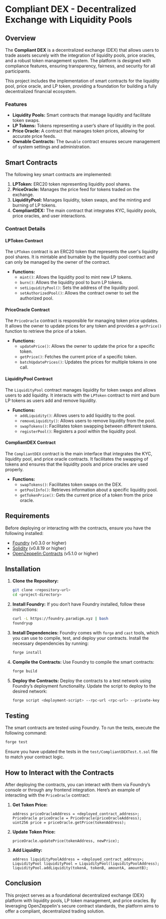 # Compliant DEX - Decentralized Exchange with Liquidity Pools

## Overview

The **Compliant DEX** is a decentralized exchange (DEX) that allows users to trade assets securely with the integration of liquidity pools, price oracles, and a robust token management system. The platform is designed with compliance features, ensuring transparency, fairness, and security for all participants.

This project includes the implementation of smart contracts for the liquidity pool, price oracle, and LP token, providing a foundation for building a fully decentralized financial ecosystem.

### Features
- **Liquidity Pools:** Smart contracts that manage liquidity and facilitate token swaps.
- **LP Tokens:** Tokens representing a user’s share of liquidity in the pool.
- **Price Oracle:** A contract that manages token prices, allowing for accurate price feeds.
- **Ownable Contracts:** The `Ownable` contract ensures secure management of system settings and administration.

## Smart Contracts

The following key smart contracts are implemented:

1. **LPToken:** ERC20 token representing liquidity pool shares.
2. **PriceOracle:** Manages the price feed for tokens traded on the exchange.
3. **LiquidityPool:** Manages liquidity, token swaps, and the minting and burning of LP tokens.
4. **CompliantDEX:** The main contract that integrates KYC, liquidity pools, price oracles, and user interactions.

### Contract Details

#### LPToken Contract
The `LPToken` contract is an ERC20 token that represents the user's liquidity pool shares. It is mintable and burnable by the liquidity pool contract and can only be managed by the owner of the contract.

- **Functions:**
  - `mint()`: Allows the liquidity pool to mint new LP tokens.
  - `burn()`: Allows the liquidity pool to burn LP tokens.
  - `setLiquidityPool()`: Sets the address of the liquidity pool.
  - `setAuthorizedPool()`: Allows the contract owner to set the authorized pool.

#### PriceOracle Contract
The `PriceOracle` contract is responsible for managing token price updates. It allows the owner to update prices for any token and provides a `getPrice()` function to retrieve the price of a token.

- **Functions:**
  - `updatePrice()`: Allows the owner to update the price for a specific token.
  - `getPrice()`: Fetches the current price of a specific token.
  - `batchUpdatePrices()`: Updates the prices for multiple tokens in one call.

#### LiquidityPool Contract
The `LiquidityPool` contract manages liquidity for token swaps and allows users to add liquidity. It interacts with the `LPToken` contract to mint and burn LP tokens as users add and remove liquidity.

- **Functions:**
  - `addLiquidity()`: Allows users to add liquidity to the pool.
  - `removeLiquidity()`: Allows users to remove liquidity from the pool.
  - `swapTokens()`: Facilitates token swapping between different tokens.
  - `registerPool()`: Registers a pool within the liquidity pool.

#### CompliantDEX Contract
The `CompliantDEX` contract is the main interface that integrates the KYC, liquidity pool, and price oracle contracts. It facilitates the swapping of tokens and ensures that the liquidity pools and price oracles are used properly.

- **Functions:**
  - `swapTokens()`: Facilitates token swaps on the DEX.
  - `getPoolInfo()`: Retrieves information about a specific liquidity pool.
  - `getTokenPrice()`: Gets the current price of a token from the price oracle.

## Requirements

Before deploying or interacting with the contracts, ensure you have the following installed:

- [Foundry](https://github.com/foundry-rs/foundry) (v0.3.0 or higher)
- [Solidity](https://soliditylang.org/) (v0.8.19 or higher)
- [OpenZeppelin Contracts](https://github.com/OpenZeppelin/openzeppelin-contracts) (v5.1.0 or higher)

## Installation

1. **Clone the Repository:**
   ```bash
   git clone <repository-url>
   cd <project-directory>
   ```

2. **Install Foundry:**
   If you don’t have Foundry installed, follow these instructions:
   ```bash
   curl -L https://foundry.paradigm.xyz | bash
   foundryup
   ```

3. **Install Dependencies:**
   Foundry comes with `forge` and `cast` tools, which you can use to compile, test, and deploy your contracts. Install the necessary dependencies by running:
   ```bash
   forge install
   ```

4. **Compile the Contracts:**
   Use Foundry to compile the smart contracts:
   ```bash
   forge build
   ```

5. **Deploy the Contracts:**
   Deploy the contracts to a test network using Foundry’s deployment functionality. Update the script to deploy to the desired network:
   ```bash
   forge script <deployment-script> --rpc-url <rpc-url> --private-key <private-key>
   ```

## Testing

The smart contracts are tested using Foundry. To run the tests, execute the following command:

```bash
forge test
```

Ensure you have updated the tests in the `test/CompliantDEXTest.t.sol` file to match your contract logic.

## How to Interact with the Contracts

After deploying the contracts, you can interact with them via Foundry’s console or through any frontend integration. Here’s an example of interacting with the `PriceOracle` contract:

1. **Get Token Price:**
   ```solidity
   address priceOracleAddress = <deployed_contract_address>;
   PriceOracle priceOracle = PriceOracle(priceOracleAddress);
   uint256 price = priceOracle.getPrice(tokenAddress);
   ```

2. **Update Token Price:**
   ```solidity
   priceOracle.updatePrice(tokenAddress, newPrice);
   ```

3. **Add Liquidity:**
   ```solidity
   address liquidityPoolAddress = <deployed_contract_address>;
   LiquidityPool liquidityPool = LiquidityPool(liquidityPoolAddress);
   liquidityPool.addLiquidity(tokenA, tokenB, amountA, amountB);
   ```

## Conclusion

This project serves as a foundational decentralized exchange (DEX) platform with liquidity pools, LP token management, and price oracles. By leveraging OpenZeppelin's secure contract standards, the platform aims to offer a compliant, decentralized trading solution.

